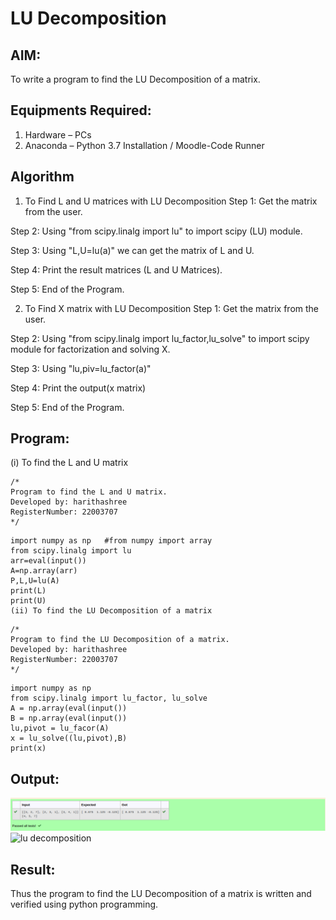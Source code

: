 # LU Decomposition 

## AIM:
To write a program to find the LU Decomposition of a matrix.

## Equipments Required:
1. Hardware – PCs
2. Anaconda – Python 3.7 Installation / Moodle-Code Runner

## Algorithm
1. To Find L and U matrices with LU Decomposition
Step 1:
Get the matrix from the user.

Step 2:
Using "from scipy.linalg import lu" to import scipy (LU) module.

Step 3:
Using "L,U=lu(a)" we can get the matrix of L and U.

Step 4:
Print the result matrices (L and U Matrices).

Step 5:
End of the Program.

2. To Find X matrix with LU Decomposition
Step 1:
Get the matrix from the user.

Step 2:
Using "from scipy.linalg import lu_factor,lu_solve" to import scipy module for factorization and solving X.

Step 3:
Using "lu,piv=lu_factor(a)"

Step 4:
Print the output(x matrix)

Step 5:
End of the Program.



## Program:
(i) To find the L and U matrix
```
/*
Program to find the L and U matrix.
Developed by: harithashree
RegisterNumber: 22003707
*/
```
```
import numpy as np   #from numpy import array
from scipy.linalg import lu
arr=eval(input())
A=np.array(arr)
P,L,U=lu(A)
print(L)
print(U)
(ii) To find the LU Decomposition of a matrix
```
```
/*
Program to find the LU Decomposition of a matrix.
Developed by: harithashree
RegisterNumber: 22003707
*/
```
```
import numpy as np
from scipy.linalg import lu_factor, lu_solve
A = np.array(eval(input())
B = np.array(eval(input())
lu,pivot = lu_facor(A)
x = lu_solve((lu,pivot),B)
print(x)
```

## Output:
![output](/Screenshot%20from%202023-01-10%2022-24-50.png)
![lu decomposition]()


## Result:
Thus the program to find the LU Decomposition of a matrix is written and verified using python programming.

